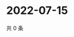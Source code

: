 # 2022-07-15

共 0 条

<!-- BEGIN WEIBO -->
<!-- 最后更新时间 Fri Jul 15 2022 20:10:33 GMT+0800 (China Standard Time) -->

<!-- END WEIBO -->
